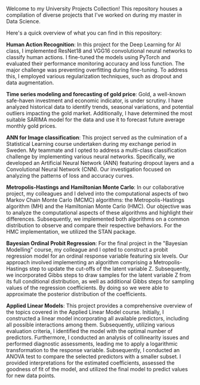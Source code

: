Welcome to my University Projects Collection! 
This repository houses a compilation of diverse projects that I've worked on during my master in Data Science.

Here's a quick overview of what you can find in this repository:

**Human Action Recognition**: In this project for the Deep Learning for AI class, I implemented ResNet18 and VGG16 convolutional neural networks to classify human actions. I fine-tuned the models using PyTorch and evaluated their performance monitoring accuracy and loss function. The major challenge was preventing overfitting during fine-tuning. To address this, I employed various regularization techniques, such as dropout and data augmentation.

**Time series modeling and forecasting of gold price**: Gold, a well-known safe-haven investment and economic indicator, is under scrutiny. I have analyzed historical data to identify trends, seasonal variations, and potential outliers impacting the gold market. Additionally, I have determined the most suitable SARIMA model for the data and use it to forecast future average monthly gold prices.

**ANN for Image classification**: This project served as the culmination of a Statistical Learning course undertaken during my exchange period in Sweden. My teammate and I opted to address a multi-class classification challenge by implementing various neural networks. Specifically, we developed an Artificial Neural Network (ANN) featuring dropout layers and a Convolutional Neural Network (CNN). Our investigation focused on analyzing the patterns of loss and accuracy curves.

**Metropolis-Hastings and Hamiltonian Monte Carlo**: In our collaborative project, my colleagues and I delved into the computational aspects of two Markov Chain Monte Carlo (MCMC) algorithms: the Metropolis-Hastings algorithm (MH) and the Hamiltonian Monte Carlo (HMC). Our objective was to analyze the computational aspects of these algorithms and highlight their differences. Subsequently, we implemented both algorithms on a common distribution to observe and compare their respective behaviors. For the HMC implementation, we utilized the STAN package.

**Bayesian Ordinal Probit Regression**: For the final project in the "Bayesian Modelling" course, my colleague and I opted to construct a probit regression model for an ordinal response variable featuring six levels. Our approach involved implementing an algorithm comprising a Metropolis-Hastings step to update the cut-offs of the latent variable Z. Subsequently, we incorporated Gibbs steps to draw samples for the latent variable Z from its full conditional distribution, as well as additional Gibbs steps for sampling values of the regression coefficients. By doing so we were able to approximate the posterior distribution of the coefficients.

**Applied Linear Models**: This project provides a comprehensive overview of the topics covered in the Applied Linear Model course. Initially, I constructed a linear model incorporating all available predictors, including all possible interactions among them. Subsequently, utilizing various evaluation criteria, I identified the model with the optimal number of predictors. Furthermore, I conducted an analysis of collinearity issues and performed diagnostic assessments, leading me to apply a logarithmic transformation to the response variable. Subsequently, I conducted an ANOVA test to compare the selected predictors with a smaller subset. I provided interpretations for the estimated coefficients, assessed the goodness of fit of the model, and utilized the final model to predict values for new data points.



